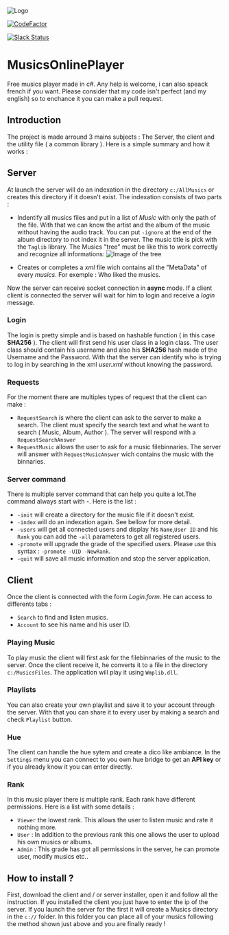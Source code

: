 ![Logo](https://github.com/MalauD/MusicsOnlinePlayer/blob/master/Image/MusicicodLarge.png)

[![CodeFactor](https://www.codefactor.io/repository/github/malaud/musicsonlineplayer/badge/master)](https://www.codefactor.io/repository/github/malaud/musicsonlineplayer/overview/master)

[![Slack Status](https://img.shields.io/badge/Chat-Slack-blue.svg)](https://musicsonlineplayer.slack.com/messages/CCPGPKRK6/details/)

# MusicsOnlinePlayer
Free musics player made in c#. 
Any help is welcome, i can also speack french if you want.
Please consider that my code isn't perfect (and my english) so to enchance it you can make a pull request.

## Introduction
The project is made arround 3 mains subjects : The Server, the client and the utility file ( a common library ).
Here is a simple summary and how it works :

## Server
At launch the server will do an indexation in the directory `c:/AllMusics` or creates this directory if it doesn't exist.
The indexation consists of two parts :
 - Indentify all musics files and put in a list of *Music* with only the path of the file. With that we can know the artist and the album of the music without having the audio track. You can put `-ignore` at the end of the album directory to not index it in the server. The music title is pick with the `Taglib` library. The Musics "tree" must be like this to work correctly and recognize all informations:
![Image of the tree](https://github.com/MalauD/MusicsOnlinePlayer/blob/master/Image/GitHubImage.PNG)
         
 * Creates or completes a *xml* file wich contains all the "MetaData" of every *musics*. For exemple : Who liked the musics.
 
Now the server can receive socket connection in **async** mode. If a client client is connected the server will wait for him to login and receive a *login* message.

### Login
The login is pretty simple and is based on hashable function ( in this case **SHA256** ). The client will first send his user class in a login class. The user class should contain his username and also his **SHA256** hash made of the Username and the Password. With that the server can identify who is trying to log in by searching in the xml *user.xml* without knowing the password.

### Requests
For the moment there are multiples types of request that the client can make :
 - `RequestSearch` is where the client can ask to the server to make a search. The client must specify the search text and what he want to search ( Music, Album, Author ). The server will respond with a `RequestSearchAnswer`
 - `RequestMusic` allows the user to ask for a music filebinnaries. The server will answer with `RequestMusicAnswer` wich contains the music with the binnaries.
 
### Server command
There is multiple server command that can help you quite a lot.The command always start with **-**. Here is the list :
 - `-init` will create a directory for the music file if it doesn't exist.
 - `-index` will do an indexation again. See bellow for more detail.
 - `-users` will get all connected users and display his `Name`,`User ID` and his `Rank` you can add the `-all` parameters to get all registered users.
 - `-promote` will upgrade the grade of the specified users. Please use this syntax : `-promote -UID -NewRank`.
 - `-quit` will save all music information and stop the server application.
 

 
## Client
Once the client is connected with the form *Login.form*. He can access to differents tabs :
- `Search` to find and listen musics.
- `Account` to see his name and his user ID.

### Playing Music
To play music the client will first ask for the filebinnaries of the music to the server. Once the client receive it, he converts it to a file in the directory `c:/MusicsFiles`. The application will play it using `Wmplib.dll`. 

### Playlists
You can also create your own playlist and save it to your account through the server. With that you can share it to every user by making a search and check `Playlist` button.

### Hue
The client can handle the hue sytem and create a dico like ambiance. In the `Settings` menu you can connect to you own hue bridge to get an **API key** or if you already know it you can enter directly.

### Rank
In this music player there is multiple rank. Each rank have different permissions. Here is a list with some details :
 - `Viewer` the lowest rank. This allows the user to listen music and rate it nothing more.
 - `User` : In addition to the previous rank this one allows the user to upload his own musics or albums.
 - `Admin` :  This grade has got all permissions in the server, he can promote user, modify musics etc..

## How to install ?
First, download the client and / or server installer, open it and follow all the instruction. If you installed the client you just have to enter the ip of the server. If you launch the server for the first it will create a Musics directory in the `c://` folder. In this folder you can place all of your musics following the method shown just above and you are finally ready !
